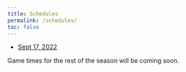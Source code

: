 ```yaml
---
title: Schedules
permalink: /schedules/
toc: false
---
```


* [Sept 17, 2022](/schedules/2022/2022-09-17.html)

Game times for the rest of the season will be coming soon.
